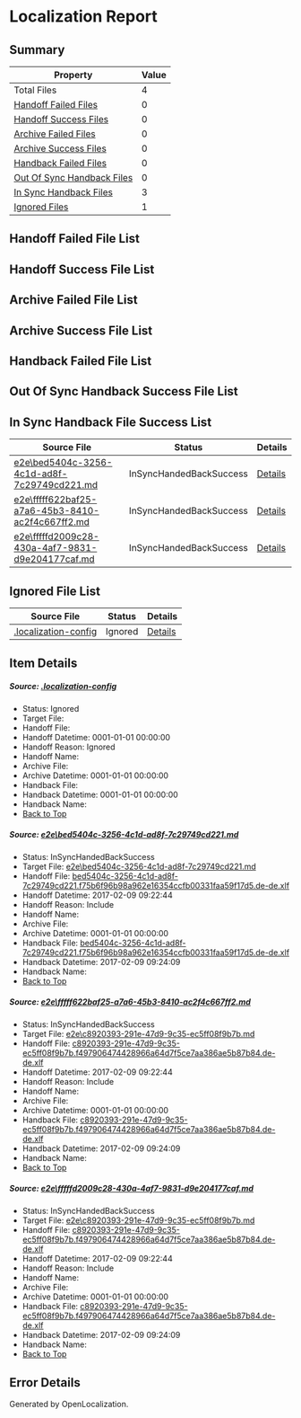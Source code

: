 # <a name='report-top'></a> Localization Report

## Summary
 Property | Value 
 -------- | ----- 
 Total Files | 4
[ Handoff Failed Files ](#handoff-failed-list)| 0
[ Handoff Success Files ](#handoff-success-list)| 0
[ Archive Failed Files ](#archive-failed-list)| 0
[ Archive Success Files ](#archive-success-list)| 0
[ Handback Failed Files ](#handback-failed-list)| 0
[ Out Of Sync Handback Files ](#outofsync-handback-success-list)| 0
[ In Sync Handback Files ](#insync-handback-success-list)| 3
[ Ignored Files ](#ignored-list)| 1

## <a name='handoff-failed-list'></a> Handoff Failed File List

## <a name='handoff-success-list'></a> Handoff Success File List

## <a name='archive-failed-list'></a> Archive Failed File List

## <a name='archive-success-list'></a> Archive Success File List

## <a name='handback-failed-list'></a> Handback Failed File List

## <a name='outofsync-handback-success-list'></a> Out Of Sync Handback Success File List

## <a name='insync-handback-success-list'></a> In Sync Handback File Success List
 Source File | Status | Details 
 ----------- | ------ | ------- 
 [e2e\bed5404c-3256-4c1d-ad8f-7c29749cd221.md](https://github.com/OpenLocalizationTestOrg/ol-test0/blob/1886a261623864a2f46c2d572e5e75731c990d88/e2e/bed5404c-3256-4c1d-ad8f-7c29749cd221.md) | InSyncHandedBackSuccess | [Details](#35444854319cc2c3e930174b21bb0d0421bb93ef1)
 [e2e\fffff622baf25-a7a6-45b3-8410-ac2f4c667ff2.md](https://github.com/OpenLocalizationTestOrg/ol-test0/blob/187cd9016ffe43f452114da340fe5aa4e10cb634/e2e/fffff622baf25-a7a6-45b3-8410-ac2f4c667ff2.md) | InSyncHandedBackSuccess | [Details](#e83671b39aa04aaa7df01deedf4ad7fa2dec54a72)
 [e2e\fffffd2009c28-430a-4af7-9831-d9e204177caf.md](https://github.com/OpenLocalizationTestOrg/ol-test0/blob/187cd9016ffe43f452114da340fe5aa4e10cb634/e2e/fffffd2009c28-430a-4af7-9831-d9e204177caf.md) | InSyncHandedBackSuccess | [Details](#e83671b39aa04aaa7df01deedf4ad7fa2dec54a73)

## <a name='ignored-list'></a> Ignored File List
 Source File | Status | Details 
 ----------- | ------ | ------- 
 [.localization-config](https://github.com/OpenLocalizationTestOrg/ol-test0/blob/187cd9016ffe43f452114da340fe5aa4e10cb634/.localization-config) | Ignored | [Details](#cb0632cf59c1387fc1742bfb9fa3c47f87e2e5c90)

## Item Details
##### <a name='cb0632cf59c1387fc1742bfb9fa3c47f87e2e5c90'></a> Source: [.localization-config](https://github.com/OpenLocalizationTestOrg/ol-test0/blob/187cd9016ffe43f452114da340fe5aa4e10cb634/.localization-config)
* Status: Ignored
* Target File: 
* Handoff File: 
* Handoff Datetime: 0001-01-01 00:00:00
* Handoff Reason: Ignored
* Handoff Name: 
* Archive File: 
* Archive Datetime: 0001-01-01 00:00:00
* Handback File: 
* Handback Datetime: 0001-01-01 00:00:00
* Handback Name: 
* [Back to Top](#report-top)

##### <a name='35444854319cc2c3e930174b21bb0d0421bb93ef1'></a> Source: [e2e\bed5404c-3256-4c1d-ad8f-7c29749cd221.md](https://github.com/OpenLocalizationTestOrg/ol-test0/blob/1886a261623864a2f46c2d572e5e75731c990d88/e2e/bed5404c-3256-4c1d-ad8f-7c29749cd221.md)
* Status: InSyncHandedBackSuccess
* Target File: [e2e\bed5404c-3256-4c1d-ad8f-7c29749cd221.md](https://github.com/OpenLocalizationTestOrg/ol-test0-dede/blob/4857dd608c38231fd328f029ec20853e1f64f613/e2e/bed5404c-3256-4c1d-ad8f-7c29749cd221.md)
* Handoff File: [bed5404c-3256-4c1d-ad8f-7c29749cd221.f75b6f96b98a962e16354ccfb00331faa59f17d5.de-de.xlf](https://github.com/OpenLocalizationTestOrg/ol-test0-handoff/blob/8c8a982f34f3cc7ea3b7cfefbe5a8d9b45548a7b/ol-handoff/OpenLocalizationTestOrg/ol-test0-dede/shujia/ht/bed5404c-3256-4c1d-ad8f-7c29749cd221.f75b6f96b98a962e16354ccfb00331faa59f17d5.de-de.xlf)
* Handoff Datetime: 2017-02-09 09:22:44
* Handoff Reason: Include
* Handoff Name: 
* Archive File: 
* Archive Datetime: 0001-01-01 00:00:00
* Handback File: [bed5404c-3256-4c1d-ad8f-7c29749cd221.f75b6f96b98a962e16354ccfb00331faa59f17d5.de-de.xlf](https://github.com/OpenLocalizationTestOrg/ol-test0-handback/blob/0e140532e9c68c95c326b248eb62a390fdf8f4d3/ol-handback/OpenLocalizationTestOrg/ol-test0-dede/shujia/ht/bed5404c-3256-4c1d-ad8f-7c29749cd221.f75b6f96b98a962e16354ccfb00331faa59f17d5.de-de.xlf)
* Handback Datetime: 2017-02-09 09:24:09
* Handback Name: 
* [Back to Top](#report-top)

##### <a name='e83671b39aa04aaa7df01deedf4ad7fa2dec54a72'></a> Source: [e2e\fffff622baf25-a7a6-45b3-8410-ac2f4c667ff2.md](https://github.com/OpenLocalizationTestOrg/ol-test0/blob/187cd9016ffe43f452114da340fe5aa4e10cb634/e2e/fffff622baf25-a7a6-45b3-8410-ac2f4c667ff2.md)
* Status: InSyncHandedBackSuccess
* Target File: [e2e\c8920393-291e-47d9-9c35-ec5ff08f9b7b.md](https://github.com/OpenLocalizationTestOrg/ol-test0-dede/blob/4857dd608c38231fd328f029ec20853e1f64f613/e2e/c8920393-291e-47d9-9c35-ec5ff08f9b7b.md)
* Handoff File: [c8920393-291e-47d9-9c35-ec5ff08f9b7b.f497906474428966a64d7f5ce7aa386ae5b87b84.de-de.xlf](https://github.com/OpenLocalizationTestOrg/ol-test0-handoff/blob/8c8a982f34f3cc7ea3b7cfefbe5a8d9b45548a7b/ol-handoff/OpenLocalizationTestOrg/ol-test0-dede/shujia/ht/c8920393-291e-47d9-9c35-ec5ff08f9b7b.f497906474428966a64d7f5ce7aa386ae5b87b84.de-de.xlf)
* Handoff Datetime: 2017-02-09 09:22:44
* Handoff Reason: Include
* Handoff Name: 
* Archive File: 
* Archive Datetime: 0001-01-01 00:00:00
* Handback File: [c8920393-291e-47d9-9c35-ec5ff08f9b7b.f497906474428966a64d7f5ce7aa386ae5b87b84.de-de.xlf](https://github.com/OpenLocalizationTestOrg/ol-test0-handback/blob/0e140532e9c68c95c326b248eb62a390fdf8f4d3/ol-handback/OpenLocalizationTestOrg/ol-test0-dede/shujia/ht/c8920393-291e-47d9-9c35-ec5ff08f9b7b.f497906474428966a64d7f5ce7aa386ae5b87b84.de-de.xlf)
* Handback Datetime: 2017-02-09 09:24:09
* Handback Name: 
* [Back to Top](#report-top)

##### <a name='e83671b39aa04aaa7df01deedf4ad7fa2dec54a73'></a> Source: [e2e\fffffd2009c28-430a-4af7-9831-d9e204177caf.md](https://github.com/OpenLocalizationTestOrg/ol-test0/blob/187cd9016ffe43f452114da340fe5aa4e10cb634/e2e/fffffd2009c28-430a-4af7-9831-d9e204177caf.md)
* Status: InSyncHandedBackSuccess
* Target File: [e2e\c8920393-291e-47d9-9c35-ec5ff08f9b7b.md](https://github.com/OpenLocalizationTestOrg/ol-test0-dede/blob/4857dd608c38231fd328f029ec20853e1f64f613/e2e/c8920393-291e-47d9-9c35-ec5ff08f9b7b.md)
* Handoff File: [c8920393-291e-47d9-9c35-ec5ff08f9b7b.f497906474428966a64d7f5ce7aa386ae5b87b84.de-de.xlf](https://github.com/OpenLocalizationTestOrg/ol-test0-handoff/blob/8c8a982f34f3cc7ea3b7cfefbe5a8d9b45548a7b/ol-handoff/OpenLocalizationTestOrg/ol-test0-dede/shujia/ht/c8920393-291e-47d9-9c35-ec5ff08f9b7b.f497906474428966a64d7f5ce7aa386ae5b87b84.de-de.xlf)
* Handoff Datetime: 2017-02-09 09:22:44
* Handoff Reason: Include
* Handoff Name: 
* Archive File: 
* Archive Datetime: 0001-01-01 00:00:00
* Handback File: [c8920393-291e-47d9-9c35-ec5ff08f9b7b.f497906474428966a64d7f5ce7aa386ae5b87b84.de-de.xlf](https://github.com/OpenLocalizationTestOrg/ol-test0-handback/blob/0e140532e9c68c95c326b248eb62a390fdf8f4d3/ol-handback/OpenLocalizationTestOrg/ol-test0-dede/shujia/ht/c8920393-291e-47d9-9c35-ec5ff08f9b7b.f497906474428966a64d7f5ce7aa386ae5b87b84.de-de.xlf)
* Handback Datetime: 2017-02-09 09:24:09
* Handback Name: 
* [Back to Top](#report-top)


## Error Details

Generated by OpenLocalization.
